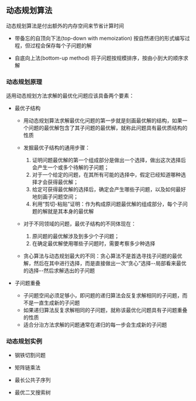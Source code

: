 ## 动态规划算法

动态规划算法是付出额外的内存空间来节省计算时间

- 带备忘的自顶向下法(top-down with memoization)
  按自然递归的形式编写过程，但过程会保存每个子问题的解

- 自底向上法(bottom-up method)
  将子问题按规模排序，按由小到大的顺序求解

### 动态规划原理
适用动态规划方法求解的最优化问题应该具备两个要素：
- 最优子结构
  - 用动态规划算法求解最优化问题的第一步就是刻画最优解的结构，如果一个问题的最优解包含了其子问题的最优解，就称此问题具有最优质结构的性质

  - 发掘最优子结构的通用步骤：
    1. 证明问题最优解的第一个组成部分是做出一个选择，做出这次选择后会产生一个或多个待解的子问题；
    2. 对于一个给定的问题，在其所有可能的选择中，假定已经知道哪种选择才会获得最优解；
    3. 给定可获得最优解的选择后，确定会产生哪些子问题，以及如何最好地刻画子问题空间；
    4. 利用“剪切-粘贴”证明：作为构成原问题最优解的组成部分，每个子问题的解就是其本身的最优解
  
  - 对于不同领域的问题，最优子结构的不同体现在：
    1. 原问题的最优解涉及到多少个子问题；
    2. 在确定最优解使用哪些子问题时，需要考察多少种选择

  - 贪心算法与动态规划最大的不同：贪心算法不是首选寻找子问题的最优解，然后在其中进行选择，而是直接做出一次“贪心”选择--局部看来最优的选择--然后求解选出的子问题

- 子问题重叠
  - 子问题空间必须足够小，即问题的递归算法会反复求解相同的子问题，而不是一直生成新的子问题
  - 如果递归算法反复求解相同的子问题，就称该最优化问题具有子问题重叠的性质
  - 适合分治方法求解的问题通常在递归的每一步会生成新的子问题



### 动态规划实例
- 钢铁切割问题

- 矩阵链乘法

- 最长公共子序列

- 最优二叉搜索树